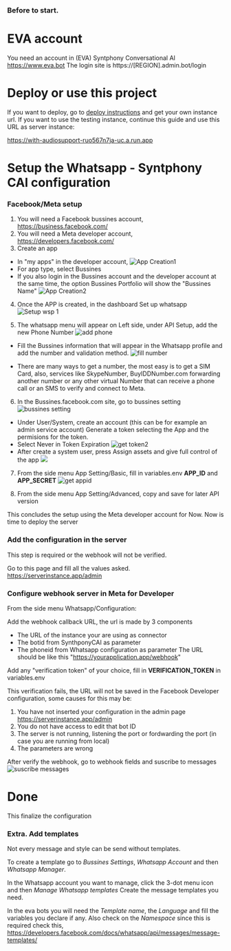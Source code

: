 ### Before to start.

# EVA account
You need an account in (EVA) Syntphony Conversational AI https://www.eva.bot
The login site is https://[REGION].admin.bot/login

# Deploy or use this project

If you want to deploy, go to [deploy instructions](/deploy.md) and get your own instance url.
If you want to use the testing instance, continue this guide and use this URL as server instance:

https://with-audiosupport-ruo567n7ja-uc.a.run.app


# Setup the Whatsapp - Syntphony CAI configuration
### Facebook/Meta setup 
1. You will need a Facebook bussines account, https://business.facebook.com/
2. You will need a Meta developer account, https://developers.facebook.com/
3. Create an app
 * In "my apps" in the developer account, 
    ![App Creation1](/tutorial%20pictures/create%20app1.png) 
* For app type, select Bussines
* If you also login in the Bussines account and the developer account at the same time, the option Bussines Portfolio will show the "Bussines Name" ![App Creation2](/tutorial%20pictures/create%20app2.png)
    
4. Once the APP is created, in the dashboard Set up whatsapp ![Setup wsp 1](/tutorial%20pictures/setup%20wsp%201.png)

5. The whatsapp menu will appear on Left side, under API Setup, add the new Phone Number
![add phone](/tutorial%20pictures/add%20phone%20number%201.png)

* Fill the Bussines information that will appear in the Whatsapp profile and add the number and validation method. 
![fill number](/tutorial%20pictures/add%20phone%20number%202.png)

* There are many ways to get a number, the most easy is to get a SIM Card, also, services like SkypeNumber, BuyIDDNumber.com forwarding another number or any other virtual Number that can receive a phone call or an SMS to verify and connect to Meta.

6. In the Bussines.facebook.com site, go to bussines setting ![bussines setting](/tutorial%20pictures/get%20token1.png)
* Under User/System, create an account (this can be for example an admin service account) 
Generate a token selecting the App and the permisions for the token. 
* Select Never in Token Expiration ![get token2](/tutorial%20pictures/generate%20token4.png)
* After create a system user, press Assign assets and give full control of the app
![](/tutorial%20pictures/add%20asset.png)


7. From the side menu App Setting/Basic, fill in variables.env **APP_ID** and **APP_SECRET** ![get appid](/tutorial%20pictures/app%20secret.png)

8. From the side menu App Setting/Advanced, copy and save for later API version

This concludes the setup using the Meta developer account for Now. Now is time to deploy the server

### Add the configuration in the server

This step is required or the webhook will not be verified.

Go to this page and fill all the values asked.
https://serverinstance.app/admin

### Configure webhook server in Meta for Developer

From the side menu Whatsapp/Configuration:

Add the webhook callback URL, the url is made by 3 components
* The URL of the instance your are using as connector
* The botid from SynthponyCAI as parameter
* The phoneid from Whatsapp configuration as parameter
The URL should be like this "https://yourapplication.app/webhook" 

Add any "verification token" of your choice, fill in **VERIFICATION_TOKEN** in variables.env

This verification fails, the URL will not be saved in the Facebook Developer configuration, some causes for this may be:
1. You have not inserted your configuration in the admin page https://serverinstance.app/admin
1. You do not have access to edit that bot ID
2. The server is not running, listening the port or fordwarding the port (in case you are running from local)
3.  The parameters are wrong

After verify the webhook, go to webhook fields and suscribe to messages
![suscribe messages](/tutorial%20pictures/suscribe%20messages.png)

# Done
This finalize the configuration

### Extra. Add templates

Not every message and style can be send without templates.

To create a template go to *Bussines Settings*, *Whatsapp Account* and then *Whatsapp Manager*.

In the Whatsapp account you want to manage, click the 3-dot menu icon and then *Manage Whatsapp templates*
Create the message templates you need.
 
In the eva bots you will need the *Template name*, the *Language* and fill the variables you declare if any.
Also check on the *Namespace* since this is required
check this, https://developers.facebook.com/docs/whatsapp/api/messages/message-templates/





